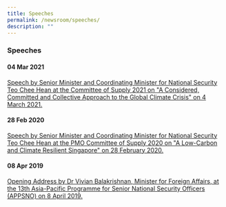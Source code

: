 ```yaml
---
title: Speeches
permalink: /newsroom/speeches/
description: ""
---
```


### Speeches
#### 04 Mar 2021
[Speech by Senior Minister and Coordinating Minister for National Security Teo Chee Hean at the Committee of Supply 2021 on "A Considered, Committed and Collective Approach to the Global Climate Crisis" on 4 March 2021.](https://www.pmo.gov.sg/Newsroom/SM-Teo-Chee-Hean-at-the-Committee-Of-Supply-2021)
 
#### 28 Feb 2020
[Speech by Senior Minister and Coordinating Minister for National Security Teo Chee Hean at the PMO Committee of Supply 2020 on "A Low-Carbon and Climate Resilient Singapore" on 28 February 2020.](https://www.pmo.gov.sg/Newsroom/Speech-by-SM-Teo-Chee-Hean-at-the-PMO-Committee-of-Supply-2020)

#### 08 Apr 2019
[Opening Address by Dr Vivian Balakrishnan, Minister for Foreign Affairs, at the 13th Asia-Pacific Programme for Senior National Security Officers (APPSNO) on 8 April 2019.](https://www.rsis.edu.sg/rsis-speeches-article/rsis/opening-address-by-dr-vivian-balakrishnan-minister-for-foreign-affairs-at-the-13th-asia-pacific-programme-for-senior-national-security-officers-appsno/)